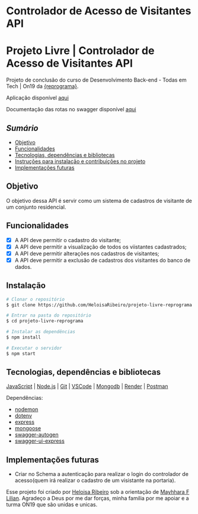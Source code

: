 # Controlador de Acesso de Visitantes API


# Projeto Livre | Controlador de Acesso de Visitantes API

Projeto de conclusão do curso de Desenvolvimento Back-end - Todas em Tech | On19 da [{reprograma}](https://reprograma.com.br/).

Aplicação disponível [aqui](https://projeto-livre-reprograma.onrender.com/)

Documentação das rotas no swagger disponível [aqui](https://projeto-livre-reprograma.onrender.com/minha-rota-de-documentacao/#/)

## *Sumário*

- [Objetivo](#objetivo)
- [Funcionalidades](#funcionalidades)
- [Tecnologias, dependências e bibliotecas](#tecnologias-dependências-e-bibliotecas)
- [Instruções para instalação e contribuições no projeto](#instalação)
- [Implementações futuras](#implementações-futuras)


## Objetivo

O objetivo dessa API é servir como um sistema de cadastros de visitante de um conjunto residencial. 

## Funcionalidades

- [x] A API deve permitir o cadastro do visitante;
- [x] A API deve permitir a visualização de todos os viistantes cadastrados;
- [x] A API deve permitir alterações nos cadastros de visitantes;
- [x] A API deve permitir a exclusão de cadastros dos visitantes do banco de dados.

## Instalação

```bash
# Clonar o repositório
$ git clone https://github.com/HeloisaRibeiro/projeto-livre-reprograma

# Entrar na pasta do repositório
$ cd projeto-livre-reprograma

# Instalar as dependências
$ npm install

# Executar o servidor
$ npm start
```

## Tecnologias, dependências e bibliotecas

[JavaScript](https://www.javascript.com) | [Node.js](https://nodejs.org/en/) | [Git](https://git-scm.com) | [VSCode](https://code.visualstudio.com) | [Mongodb](https://www.mongodb.com) | [Render](https://render.com/) | [Postman](https://documenter.getpostman.com/view/16821311/UVRAHSEo)
 
 Dependências:
- [nodemon](https://www.npmjs.com/package/nodemon)
- [dotenv](https://www.npmjs.com/package/dotenv)
- [express](https://www.npmjs.com/package/express)
- [mongoose](https://www.npmjs.com/package/mongoose)
- [swagger-autogen](https://www.npmjs.com/package/swagger-autogen)
- [swagger-ui-express](https://www.npmjs.com/package/swagger-ui-express)

## Implementações futuras

- Criar no Schema a autenticação para realizar o login do controlador de acesso(quem irá realizar o cadastro  de um visistante na portaria).
 

Esse projeto foi criado por [Heloisa Ribeiro](https://github.com/HeloisaRibeiro) sob a orientação de [Mayhhara F Lilian](https://github.com/mflilian). Agradeço a Deus por me dar forças, minha familia por me apoiar e a turma ON19 que são unidas e unicas. 